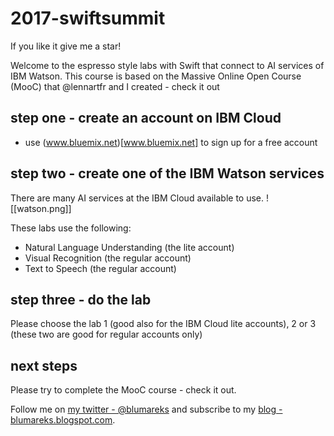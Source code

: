 # 2017-swiftsummit
If you like it give me a star!

Welcome to the espresso style labs with Swift that connect to AI services of IBM Watson.
This course is based on the Massive Online Open Course (MooC) that @lennartfr and I created - check it out

## step one - create an account on IBM Cloud
- use (www.bluemix.net)[www.bluemix.net] to sign up for a free account

## step two - create one of the IBM Watson services

There are many AI services at the IBM Cloud available to use.
![[watson.png]]

These labs use the following:
- Natural Language Understanding (the lite account)
- Visual Recognition (the regular account)
- Text to Speech (the regular account)

## step three - do the lab
Please choose the lab 1 (good also for the IBM Cloud lite accounts), 2 or 3 (these two are good for regular accounts only)

## next steps
Please try to complete the MooC course - check it out.

Follow me on [my twitter - @blumareks](https://twitter.com/blumareks) and subscribe to my [blog - blumareks.blogspot.com](http://blumareks.blogspot.com/).

